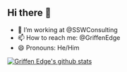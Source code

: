 ## Hi there 👋

- 🔭 I’m working at @SSWConsulting
- 📫 How to reach me: @GriffenEdge
- 😄 Pronouns: He/Him

<!--
**griffenedge/griffenedge** is a ✨ _special_ ✨ repository because its `README.md` (this file) appears on your GitHub profile.

Here are some ideas to get you started:

- 🔭 I’m currently working at SSW
- 🌱 I’m currently learning ...
- 👯 I’m looking to collaborate on ...
- 🤔 I’m looking for help with ...
- 💬 Ask me about ...
- 📫 How to reach me: ...
- 😄 Pronouns: He/Him
- ⚡ Fun fact: ...
-->

[![Griffen Edge's github stats](https://github-readme-stats.vercel.app/api?username=griffenedge&amp;theme=dark)](https://github.com/griffenedge/github-readme-stats)
